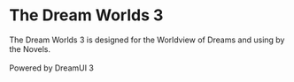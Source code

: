# The Dream Worlds 3
The Dream Worlds 3 is designed for the Worldview of Dreams and using by the Novels.<br><br>
Powered by DreamUI 3
